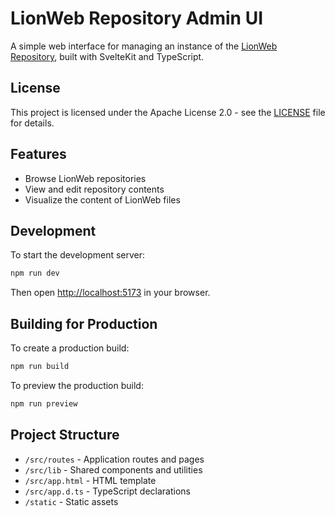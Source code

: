 # LionWeb Repository Admin UI

A simple web interface for managing an instance of the [LionWeb Repository](https://github.com/LionWeb-io/lionweb-repository), built with SvelteKit and TypeScript.

## License

This project is licensed under the Apache License 2.0 - see the [LICENSE](LICENSE) file for details.

## Features

- Browse LionWeb repositories
- View and edit repository contents
- Visualize the content of LionWeb files

## Development

To start the development server:

```bash
npm run dev
```

Then open [http://localhost:5173](http://localhost:5173) in your browser.

## Building for Production

To create a production build:

```bash
npm run build
```

To preview the production build:

```bash
npm run preview
```

## Project Structure

- `/src/routes` - Application routes and pages
- `/src/lib` - Shared components and utilities
- `/src/app.html` - HTML template
- `/src/app.d.ts` - TypeScript declarations
- `/static` - Static assets
